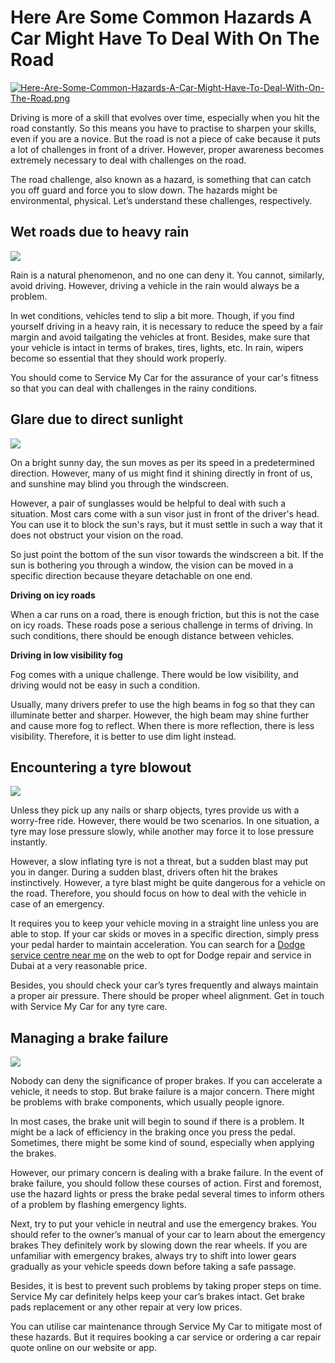 # Here Are Some Common Hazards A Car Might Have To Deal With On The Road
[![Here-Are-Some-Common-Hazards-A-Car-Might-Have-To-Deal-With-On-The-Road.png](https://i.postimg.cc/FFB3d4sP/Here-Are-Some-Common-Hazards-A-Car-Might-Have-To-Deal-With-On-The-Road.png)](https://postimg.cc/V5Xdp2tM)

Driving is more of a skill that evolves over time, especially when you hit the road constantly. So this means you have to practise to sharpen your skills, even if you are a novice. But the road is not a piece of cake because it puts a lot of challenges in front of a driver. However, proper awareness becomes extremely necessary to deal with challenges on the road.

The road challenge, also known as a hazard, is something that can catch you off guard and force you to slow down. The hazards might be environmental, physical. Let’s understand these challenges, respectively.

## Wet roads due to heavy rain
![](https://s3-ap-northeast-1.amazonaws.com/g0v-hackmd-images/uploads/upload_8718afa2a8d67a9bdfa56ff58b8c4a6f.png)

Rain is a natural phenomenon, and no one can deny it. You cannot, similarly, avoid driving. However, driving a vehicle in the rain would always be a problem.

In wet conditions, vehicles tend to slip a bit more. Though, if you find yourself driving in a heavy rain, it is necessary to reduce the speed by a fair margin and avoid tailgating the vehicles at front. Besides, make sure that your vehicle is intact in terms of brakes, tires, lights, etc. In rain, wipers become so essential that they should work properly.

You should come to Service My Car for the assurance of your car's fitness so that you can deal with challenges in the rainy conditions.

## Glare due to direct sunlight
![](https://s3-ap-northeast-1.amazonaws.com/g0v-hackmd-images/uploads/upload_482cf98be2b3e36b28bdb9db1e51280e.png)

On a bright sunny day, the sun moves as per its speed in a predetermined direction. However, many of us might find it shining directly in front of us, and sunshine may blind you through the windscreen.

However, a pair of sunglasses would be helpful to deal with such a situation. Most cars come with a sun visor just in front of the driver's head. You can use it to block the sun's rays, but it must settle in such a way that it does not obstruct your vision on the road. 

So just point the bottom of the sun visor towards the windscreen a bit. If the sun is bothering you through a window, the vision can be moved in a specific direction because theyare detachable on one end.

**Driving on icy roads**

When a car runs on a road, there is enough friction, but this is not the case on icy roads. These roads pose a serious challenge in terms of driving. In such conditions, there should be enough distance between vehicles.

**Driving in low visibility fog**

Fog comes with a unique challenge. There would be low visibility, and driving would not be easy in such a condition.

Usually, many drivers prefer to use the high beams in fog so that they can illuminate better and sharper. However, the high beam may shine further and cause more fog to reflect. When there is more reflection, there is less visibility. Therefore, it is better to use dim light instead.

## Encountering a tyre blowout
![](https://s3-ap-northeast-1.amazonaws.com/g0v-hackmd-images/uploads/upload_c15ec103dce45f34512049da16e0d26f.png)

Unless they pick up any nails or sharp objects, tyres provide us with a worry-free ride. However, there would be two scenarios. In one situation, a tyre may lose pressure slowly, while another may force it to lose pressure instantly.

However, a slow inflating tyre is not a threat, but a sudden blast may put you in danger. During a sudden blast, drivers often hit the brakes instinctively. However, a tyre blast might be quite dangerous for a vehicle on the road. Therefore, you should focus on how to deal with the vehicle in case of an emergency.

It requires you to keep your vehicle moving in a straight line unless you are able to stop. If your car skids or moves in a specific direction, simply press your pedal harder to maintain acceleration. You can search for a [Dodge service centre near me](https://servicemycar.com/uae/dodge-service-dubai) on the web to opt for Dodge repair and service in Dubai at a very reasonable price.

Besides, you should check your car’s tyres frequently and always maintain a proper air pressure.  There should be proper wheel alignment.  Get in touch with Service My Car for any tyre care.

## Managing a brake failure
![](https://s3-ap-northeast-1.amazonaws.com/g0v-hackmd-images/uploads/upload_dd3563cc69634b6f4f580fc447a0a467.png)

Nobody can deny the significance of proper brakes. If you can accelerate a vehicle, it needs to stop. But brake failure is a major concern. There might be problems with brake components, which usually people ignore.

In most cases, the brake unit will begin to sound if there is a problem. It might be a lack of efficiency in the braking once you press the pedal. Sometimes, there might be some kind of sound, especially when applying the brakes.

However, our primary concern is dealing with a brake failure. In the event of brake failure, you should follow these courses of action. First and foremost, use the hazard lights or press the brake pedal several times to inform others of a problem by flashing emergency lights.

Next, try to put your vehicle in neutral and use the emergency brakes. You should refer to the owner’s manual of your car to learn about the emergency brakes They definitely work by slowing down the rear wheels. If you are unfamiliar with emergency brakes, always try to shift into lower gears gradually as your vehicle speeds down before taking a safe passage.

Besides, it is best to prevent such problems by taking proper steps on time. Service My car definitely helps keep your car’s brakes intact. Get brake pads replacement or any other repair at very low prices.

 You can utilise car maintenance through Service My Car to mitigate most of these hazards. But it requires booking a car service or ordering a car repair quote online on our website or app.